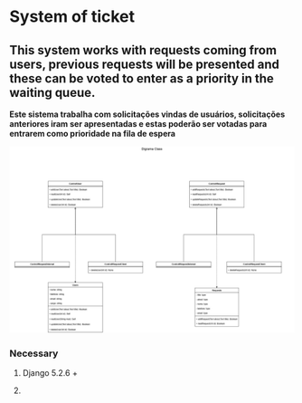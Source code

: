 # System of ticket

## This system works with requests coming from users, previous requests will be presented and these can be voted to enter as a priority in the waiting queue.
**Este sistema trabalha com solicitações vindas de usuários, solicitações anteriores iram ser apresentadas e estas poderão ser votadas para entrarem como prioridade na fila de espera**


![diagrama de classe](https://github.com/developeraplicativos/ticket/blob/main/docs/Diagrama-class.jpg)

### Necessary
1. Django 5.2.6 +

2. 
